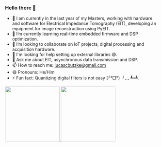 ### Hello there 👋 

<!-- https://www.youtube.com/watch?v=TsaLQAetPLU -->

<!--**lucasbutzke/lucasbutzke** is a ✨ _special_ ✨ repository because its `README.md` (this file) appears on your GitHub profile.
-->

<!--Here are some ideas to get you started:-->

- 🔭 I am currently in the last year of my Masters, working with hardware and software for Electrical Impedance Tomography (EIT), developing an equipment for image reconstruction using PyEIT.
- 🌱 I’m currently learning real-time embedded firmware and DSP optimization.
- 👯 I’m looking to collaborate on IoT projects, digital processing and acquisition hardware.
- 🤔 I'm looking for help setting up external libraries 😅.
- 💬 Ask me about EIT, asynchronous data transmission and DSP.
- 📫 How to reach me: lucascbutzke@gmail.com
- 😄 Pronouns: He/Him
- ⚡ Fun fact: Quantizing digital filters is not easy (╯°□°）╯︵ ┻━┻.

<div>
  <a href="https://github.com/lucasbutzke">
  <img height="180em" src="https://github-readme-stats.vercel.app/api?username=lucasbutzke&show_icons=true&theme=cobalt&include_all_commits=true&count_private=true"/>
  <img height="180em" src="https://github-readme-stats.vercel.app/api/top-langs/?username=lucasbutzke&layout=compact&langs_count=6&theme=gruvbox"/>
</div>
